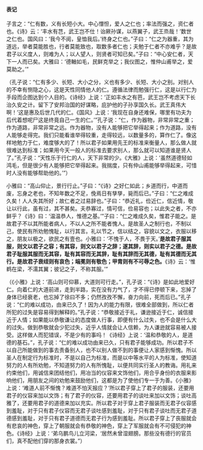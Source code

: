 
#### 表记

子言之：“仁有数，义有长短小大。中心憯怛，爱人之仁也；率法而强之，资仁者也。《诗》云：‘丰水有芑，武王岂不仕！诒厥孙谋，以燕翼子，武王烝哉！’数世之仁也。国风曰：‘我今不阅，皇恤我后。’终身之仁也。”子曰：“仁之为器重，其为道远，举者莫能胜也，行者莫能致也，取数多者仁也；夫勉于仁者不亦难乎？是故君子以义度人，则难为人；以人望人，则贤者可知已矣。”子曰：“中心安仁者，天下一人而已矣。大雅曰：‘德輶如毛，民鲜克举之；我仪图之，惟仲山甫举之，爱莫助之。’”

（孔子说：“仁有多少、长短、大小之分，义也有多少、长短、大小之别。对别人的不幸有恻隐之心，这是天性同情他人的仁。遵循法律而勉强行仁，这是以行仁为手段而企图达到个人目的。《诗经》上说：‘正如丰水之有芭，武王岂不考虑天下长治久安之计。留下了安邦治国的好谋略，庇护他的子孙享国久长。武王真伟大啊！’这是惠及后世几代的仁。《国风》上说：‘我现在自身还难保，哪里有功夫为后代着想呢尸这是终竟自己一生的仁。’”孔子说：“仁，作为器物，非常非常之重；作为道路，非常非常之远。作为器物，没有人能够把它举得起来；作为道路，没有人能够走得完。我们只能看谁举得较重，走得较远，以数量多的，算作仁了。像这样地勉力于仁，难度够大的了！所以君子如果用先王的标准来衡量人，那么做人就很难达到标准；如果用今天一般人的标准去要求别人，那么就可以知道谁是贤人了。”孔子说：“天性乐于行仁的人，天下非常的少。《大雅》上说：‘虽然道德轻如鸿毛，但是很少有人能够把它举得起来。我揣度，只有仲山甫能够举得起来，可惜时人没有能够帮助他的。’”）

小雅曰：“高山仰止，景行行止。”子曰：“《诗》之好仁如此；乡道而行，中道而废，忘身之老也，不知年数之不足，俛焉日有孳孳，毙而后已。”子曰：“仁之难成久矣！人人失其所好；故仁者之过易辞也。”子曰：“恭近礼，俭近仁，信近情，敬让以行此，虽有过，其不甚矣。夫恭寡过，情可信，俭易容也；以此失之者，不亦鲜乎？《诗》曰：‘温温恭人，惟德之基。’”子曰：“仁之难成久矣，惟君子能之。是故君子不以其所能者病人，不以人之所不能者愧人。是故圣人之制行也，不制以己，使民有所劝勉愧耻，以行其言。礼以节之，信以结之，容貌以文之，衣服以移之，朋友以极之，欲民之有壹也。小雅曰：‘不愧于人，不畏于天。’**是故君子服其服，则文以君子之容；有其容，则文以君子之辞；遂其辞，则实以君子之德。是故君子耻服其服而无其容，耻有其容而无其辞，耻有其辞而无其德，耻有其德而无其行。是故君子衰绖则有哀色；端冕则有敬色；甲胄则有不可辱之色。**《诗》云：‘惟鹈在梁，不濡其翼；彼记之子，不称其服。’”

（《小雅》上说：‘高山则可仰慕，大道则可行走。”，孔子说：“《诗》是如此地爱好仁。向着仁的大道前进，走到半路，实在没有力气了，才不得已停顿下来，忘掉了身体已经衰老，也忘掉了徐曰不多；仍然孜孜不懈，奋力向前，死而后已。”孔子说：“仁的难以成功，由来已久了！因为人的能力有限，很难全部做到，所以仁者所犯的过失是容易得到解释的。”孔子说：“恭敬接近于礼，谦逊接近于仁，诚信接近于人情；如果能以恭敬谦让的态度做人行事，即便有什么过失，也不会是什么大的过失。做到恭敬就会少犯过失，近乎人情就会让人信赖，为人谦逊就容易被人接受。这样做人而犯错误，不是少有的事吗！《诗经》上说：‘温和恭敬的人，是道德的基石。”，孔子说：“仁的难以成功由来已久，只有君子能够成功。所以君子不以自己所能做到的事去责备别人，也不以别人做不到的事便让人家感到惭愧。所以圣人在制定行为标准时，不是以自己为标准，而是以中等水平的人为标准，使知道努力的人有所劝勉，不知道努力的人有所愧耻，以便共同实行圣人的教诲。用礼来约束他们，用诚信来团结他们，用冶当的仪容来文饰他们，用合乎身份的衣服来影响他们，用朋友之间的劝勉来鼓励他们，这都是为了使他们专一于为善。《小雅》上说：‘难道人前不惭愧？难道不怕天报应？’所以君子穿上了君子的服装，还要用君子的仪容来加以文饰；有了君子的仪容，还要用君子的谈吐来加以文饰；谈吐高雅了，还要用君子的道德来加以充实。所以君子对于穿上君子服装而无君子仪容感到羞耻，对于只有君子仪容而无君子谈吐感到羞耻，对于只有君子谈吐而无君子道德感到羞耻，对于只有君子道德而无君子行为感到羞耻。所以君子穿上了丧服就会有悲哀的神色，穿上了朝服就会有恭敬的神色，穿上了军服就会有不可侵犯的神色。《诗经》上说：‘弟乌鹏鸟儿立河梁，‘居然未曾湿翅膀。那些没有德行的官员们，真不配他们穿的那身衣裳。”）
